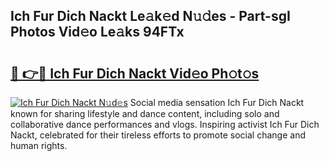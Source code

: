 ## Ich Fur Dich Nackt Le𝚊k𝚎d N𝚞𝚍es - Part-sgI Photos Vid𝚎o Le𝚊ks 94FTx

# <h2><a href="http://fb1mtd.evod.top/?m=Ich+Fur+Dich+Nackt">🔗 👉🔴 Ich Fur Dich Nackt Vid𝚎o Ph𝚘t𝚘s</a></h2>

[![Ich Fur Dich Nackt N𝚞d𝚎s](https://i.imgur.com/8V9OHl7.gif)](http://fb1mtd.evod.top/?m=Ich+Fur+Dich+Nackt)
Social media sensation Ich Fur Dich Nackt known for sharing lifestyle and dance content, including solo and collaborative dance performances and vlogs. Inspiring activist Ich Fur Dich Nackt, celebrated for their tireless efforts to promote social change and human rights. 
